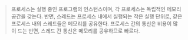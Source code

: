 > 프로세스는 실행 중인 프로그램의 인스턴스이며, 각 프로세스는 독립적인 메모리 공간을 갖는다. 
> 반면, 스레드는 프로세스 내에서 실행되는 작은 실행 단위로, 같은 프로세스 내의 스레드들은 메모리를 공유한다. 프로세스 간의 통신은 비용이 많이 드는 반면, 스레드 간 통신은 메모리를 공유하므로 빠르다. 